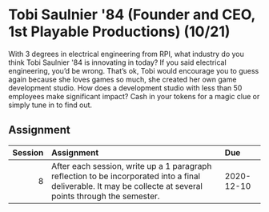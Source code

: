 Tobi Saulnier '84 (Founder and CEO, 1st Playable Productions) (10/21)
============================

With 3 degrees in electrical engineering from RPI, what industry do you think Tobi Saulnier '84 is innovating in today? If you said electrical engineering, you’d be wrong. That’s ok, Tobi would encourage you to guess again because she loves games so much, she created her own game development studio. How does a development studio with less than 50 employees make significant impact? Cash in your tokens for a magic clue or simply tune in to find out.

## Assignment

|   Session | Assignment                                                                                                                                                    | Due        |
|----------:|:--------------------------------------------------------------------------------------------------------------------------------------------------------------|:-----------|
|         8 | After each session, write up a 1 paragraph reflection to be incorporated into a final deliverable. It may be collecte at several points through the semester. | 2020-12-10 |

